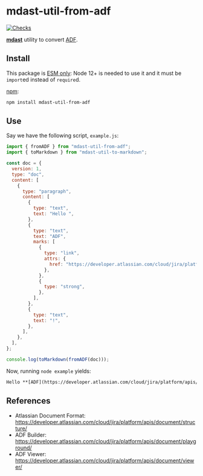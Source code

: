 # mdast-util-from-adf

[![Checks](https://github.com/bitcrowd/mdast-util-from-adf/actions/workflows/checks.yml/badge.svg)](https://github.com/bitcrowd/mdast-util-from-adf/actions/workflows/checks.yml)

[**mdast**](https://github.com/syntax-tree/mdast) utility to convert [ADF](https://developer.atlassian.com/cloud/jira/platform/apis/document/structure/).

## Install

This package is [ESM only](https://gist.github.com/sindresorhus/a39789f98801d908bbc7ff3ecc99d99c):
Node 12+ is needed to use it and it must be `import`ed instead of `require`d.

[npm](https://docs.npmjs.com/cli/install):

```sh
npm install mdast-util-from-adf
```

## Use

Say we have the following script, `example.js`:

```js
import { fromADF } from "mdast-util-from-adf";
import { toMarkdown } from "mdast-util-to-markdown";

const doc = {
  version: 1,
  type: "doc",
  content: [
    {
      type: "paragraph",
      content: [
        {
          type: "text",
          text: "Hello ",
        },
        {
          type: "text",
          text: "ADF",
          marks: [
            {
              type: "link",
              attrs: {
                href: "https://developer.atlassian.com/cloud/jira/platform/apis/document/structure/",
              },
            },
            {
              type: "strong",
            },
          ],
        },
        {
          type: "text",
          text: "!",
        },
      ],
    },
  ],
};

console.log(toMarkdown(fromADF(doc)));
```

Now, running `node example` yields:

```markdown
Hello **[ADF](https://developer.atlassian.com/cloud/jira/platform/apis/document/structure/)**!
```

## References

- Atlassian Document Format: https://developer.atlassian.com/cloud/jira/platform/apis/document/structure/
- ADF Builder: https://developer.atlassian.com/cloud/jira/platform/apis/document/playground/
- ADF Viewer: https://developer.atlassian.com/cloud/jira/platform/apis/document/viewer/
